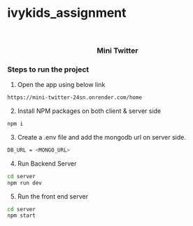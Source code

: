 # ivykids_assignment
<br />
<div align="center">
  <h3 align="center">Mini Twitter</h3>
</div>

### Steps to run the project

1. Open the app using below link

```sh
https://mini-twitter-24sn.onrender.com/home
```

2. Install NPM packages on both client & server side

```sh
npm i
```

3. Create a .env file and add the mongodb url on server side.

```sh
DB_URL = <MONGO_URL>
```

4. Run Backend Server

```sh
cd server
npm run dev
```

5. Run the front end server

```sh
cd server
npm start
```
